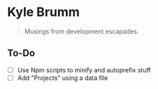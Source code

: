 # Kyle Brumm

> Musings from development escapades.


## To-Do

- [ ] Use Npm scripts to minify and autoprefix stuff
- [ ] Add "Projects" using a data file
